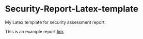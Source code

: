 # Security-Report-Latex-template
My Latex template for security assessment report.

This is an example report [link](XPSP3PenTestReport.pdf)

